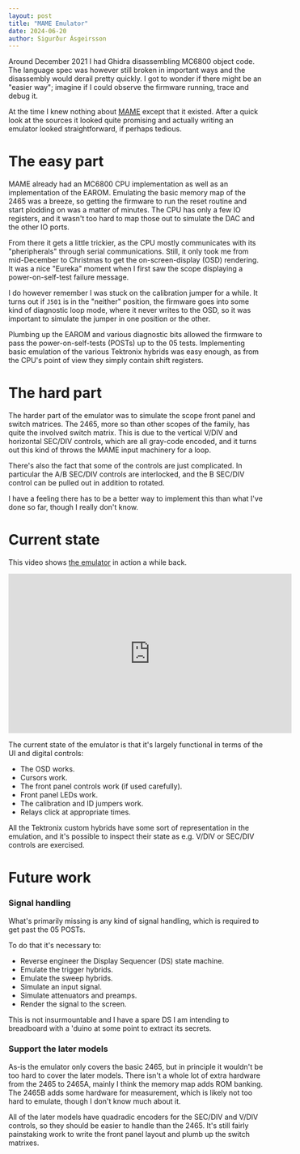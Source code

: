 ```yaml
---
layout: post
title: "MAME Emulator"
date: 2024-06-20
author: Sigurður Ásgeirsson
---
```


Around December 2021 I had Ghidra disassembling MC6800 object code.
The language spec was however still broken in important ways and the disassembly
would derail pretty quickly.
I got to wonder if there might be an "easier way"; imagine if I could observe the
firmware running, trace and debug it.

At the time I knew nothing about [MAME](https://github.com/mamedev/mame) except
that it existed.
After a quick look at the sources it looked quite promising and actually writing
an emulator looked straightforward, if perhaps tedious.

# The easy part

MAME already had an MC6800 CPU implementation as well as an implementation of the EAROM.
Emulating the basic memory map of the 2465 was a breeze, so getting the firmware to run
the reset routine and start plodding on was a matter of minutes.
The CPU has only a few IO registers, and it wasn't too hard to map those out to simulate
the DAC and the other IO ports.

From there it gets a little trickier, as the CPU mostly communicates with its
"pheripherals" through serial communications.
Still, it only took me from mid-December to Christmas to get the on-screen-display (OSD)
rendering.
It was a nice "Eureka" moment when I first saw the scope displaying a power-on-self-test
failure message.

I do however remember I was stuck on the calibration jumper for a while.
It turns out if `J501` is in the "neither" position, the firmware goes into some kind of
diagnostic loop mode, where it never writes to the OSD, so it was important to simulate
the jumper in one position or the other.

Plumbing up the EAROM and various diagnostic bits allowed the firmware to pass the
power-on-self-tests (POSTs) up to the 05 tests.
Implementing basic emulation of the various Tektronix hybrids was easy enough, as from
the CPU's point of view they simply contain shift registers.

# The hard part

The harder part of the emulator was to simulate the scope front panel and switch matrices.
The 2465, more so than other scopes of the family, has quite the involved switch matrix.
This is due to the vertical V/DIV and horizontal SEC/DIV controls, which are all gray-code
encoded, and it turns out this kind of throws the MAME input machinery for a loop.

There's also the fact that some of the controls are just complicated.
In particular the A/B SEC/DIV controls are interlocked, and the B SEC/DIV control can be
pulled out in addition to rotated.

I have a feeling there has to be a better way to implement this than what I've done so far,
though I really don't know.

# Current state

This video shows [the emulator](https://github.com/sigurasg/mame/tree/tek2465) in action a while back.
<iframe width="560" height="315" src="https://www.youtube.com/embed/3GvP1uClw5A?si=tuCg972yVv8cFBGz" title="YouTube video player" frameborder="0" allow="accelerometer; autoplay; clipboard-write; encrypted-media; gyroscope; picture-in-picture; web-share" referrerpolicy="strict-origin-when-cross-origin" allowfullscreen></iframe>

The current state of the emulator is that it's largely functional in terms of the UI and
digital controls:
  * The OSD works.
  * Cursors work.
  * The front panel controls work (if used carefully).
  * Front panel LEDs work.
  * The calibration and ID jumpers work.
  * Relays click at appropriate times.

All the Tektronix custom hybrids have some sort of representation in the emulation, and
it's possible to inspect their state as e.g. V/DIV or SEC/DIV controls are exercised.

# Future work

### Signal handling

What's primarily missing is any kind of signal handling, which is required to get
past the 05 POSTs.

To do that it's necessary to:
  * Reverse engineer the Display Sequencer (DS) state machine.
  * Emulate the trigger hybrids.
  * Emulate the sweep hybrids.
  * Simulate an input signal.
  * Simulate attenuators and preamps.
  * Render the signal to the screen.

This is not insurmountable and I have a spare DS I am intending to breadboard with a
'duino at some point to extract its secrets.

### Support the later models

As-is the emulator only covers the basic 2465, but in principle it wouldn't be too hard to
cover the later models.
There isn't a whole lot of extra hardware from the 2465 to 2465A, mainly I think the memory
map adds ROM banking.
The 2465B adds some hardware for measurement, which is likely not too hard to emulate, though
I don't know much about it.

All of the later models have quadradic encoders for the SEC/DIV and V/DIV controls, so they
should be easier to handle than the 2465.
It's still fairly painstaking work to write the front panel layout and plumb up the switch
matrixes.